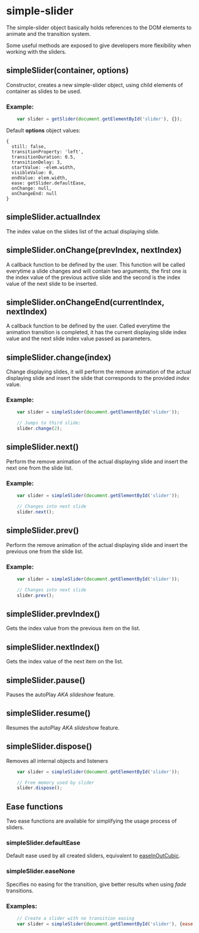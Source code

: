 # simple-slider

The simple-slider object basically holds references to the DOM elements to animate and the transition system.

Some useful methods are exposed to give developers more flexibility when working with the sliders.


## simpleSlider(container, options)

Constructor, creates a new simple-slider object, using child elements of container as slides to be used.

### Example:

```js
    var slider = getSlider(document.getElementById('slider'), {});
```

Default **options** object values:

    {
      still: false,
      transitionProperty: 'left',
      transitionDuration: 0.5,
      transitionDelay: 3,
      startValue: -elem.width,
      visibleValue: 0,
      endValue: elem.width,
      ease: getSlider.defaultEase,
      onChange: null,
      onChangeEnd: null
    }


## simpleSlider.actualIndex

The index value on the slides list of the actual displaying slide.


## simpleSlider.onChange(prevIndex, nextIndex)

A callback function to be defined by the user. This function will be called everytime a slide changes and will contain two arguments, the first one is the index value of the previous active slide and the second is the index value of the next slide to be inserted.


## simpleSlider.onChangeEnd(currentIndex, nextIndex)

A callback function to be defined by the user. Called everytime the animation transition is completed, it has the current displaying slide index value and the next slide index value passed as parameters.


## simpleSlider.change(index)

Change displaying slides, it will perform the remove animation of the actual displaying slide and insert the slide that corresponds to the provided *index* value.

### Example:

```js
    var slider = simpleSlider(document.getElementById('slider'));

    // Jumps to third slide:
    slider.change(2);
```


## simpleSlider.next()

Perform the remove animation of the actual displaying slide and insert the next one from the slide list.

### Example:

```js
    var slider = simpleSlider(document.getElementById('slider'));

    // Changes into next slide
    slider.next();
```


## simpleSlider.prev()

Perform the remove animation of the actual displaying slide and insert the previous one from the slide list.

### Example:

```js
    var slider = simpleSlider(document.getElementById('slider'));

    // Changes into next slide
    slider.prev();
```


## simpleSlider.prevIndex()

Gets the index value from the previous item on the list.


## simpleSlider.nextIndex()

Gets the index value of the next item on the list.

## simpleSlider.pause()

Pauses the autoPlay *AKA slideshow* feature.

## simpleSlider.resume()

Resumes the autoPlay *AKA slideshow* feature.

## simpleSlider.dispose()

Removes all internal objects and listeners

```js
    var slider = simpleSlider(document.getElementById('slider'));

    // Free memory used by slider
    slider.dispose();
```


## Ease functions

Two ease functions are available for simplifying the usage process of sliders.

### simpleSlider.defaultEase

Default ease used by all created sliders, equivalent to [easeInOutCubic](https://github.com/danro/jquery-easing/blob/master/jquery.easing.js#L38).

### simpleSlider.easeNone

Specifies no easing for the transition, give better results when using *fade* transitions.

### Examples:

```js
    // Create a slider with no transition easing
    var slider = simpleSlider(document.getElementById('slider'), {ease:simpleSlider.easeNone});
```


